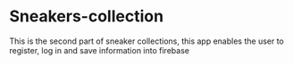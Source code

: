 # Sneakers-collection
This is the second part of sneaker collections, this app enables the user to register, log in and save information into firebase
